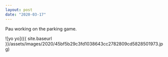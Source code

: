 ```yaml
---
layout: post
date: "2020-03-17"
---
```


Pau working on the parking game.

![yo yo]({{ site.baseurl }}/assets/images/2020/45bf5b29c3fd1038643cc2782809cd5828501973.jpg)
